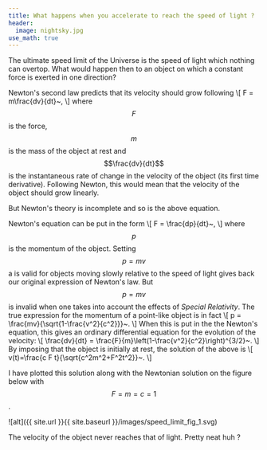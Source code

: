 ```yaml
---
title: What happens when you accelerate to reach the speed of light ?
header:
  image: nightsky.jpg
use_math: true
---
```


The ultimate speed limit of the Universe is the speed of light which nothing can overtop. What would happen then to an object on which a constant force is exerted in one direction?

Newton's second law predicts that its velocity should grow following
\\[
 F = m\frac{dv}{dt}~,
\\]
where $$F$$ is the force, $$m$$ is the mass of the object at rest and $$\frac{dv}{dt}$$ is the instantaneous rate of change in the velocity of the object (its first time derivative). Following Newton, this would mean that the velocity of the object should grow linearly.

But Newton's theory is incomplete and so is the above equation.

Newton's equation can be put in the form
\\[
 F = \frac{dp}{dt}~,
\\]
where $$p$$ is the momentum of the object. Setting $$p=mv$$ a is valid for objects moving slowly relative to the speed of light gives back our original expression of Newton's law. But $$p=mv$$ is invalid when one takes into account the effects of *Special Relativity*. The true expression for the momentum of a point-like object is in fact
\\[
 p = \frac{mv}{\sqrt{1-\frac{v^2}{c^2}}}~.
\\]
When this is put in the the Newton's equation, this gives an ordinary differential equation for the evolution of the velocity:
\\[
 \frac{dv}{dt} = \frac{F}{m}\left(1-\frac{v^2}{c^2}\right)^{3/2}~.
\\]
By imposing that the object is initially at rest, the solution of the above is
\\[
 v(t)=\frac{c F t}{\sqrt{c^2m^2+F^2t^2}}~.
\\]

I have plotted this solution along with the Newtonian solution on the figure below with $$F=m=c=1$$.

![alt]({{ site.url }}{{ site.baseurl }}/images/speed_limit_fig_1.svg)

The velocity of the object never reaches that of light. Pretty neat huh ?
